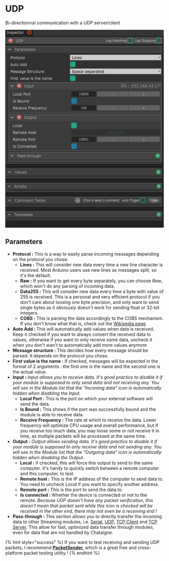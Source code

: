 # UDP

Bi-directionnal communication with a UDP server/client

![](../../.gitbook/assets/udp.png)

## Parameters

* **Protocol :** This is a way to easily parse incoming messages depending on the protocol you chose.
  * **Lines :** This will consider new data every time a new line character is received. Most Arduino users use new lines as messages split, so it's the default. 
  * **Raw :** If you want to get every byte separately, you can choose _Raw_, which won't do any parsing of incoming data.
  * **Data255 :** This will consider new data every time a byte with value of 255 is received. This is a personal and very efficient protocol if you don't care about loosing one byte precision, and only want to send single bytes as it obviously doesn't work for sending float or 32-bit integers.
  * **COBS :** This is parsing the data accordingly to the COBS mechanism. If you don't know what that is, check out the [Wikipedia page](https://en.wikipedia.org/wiki/Consistent_Overhead_Byte_Stuffing). 
* **Auto Add :** This will automatically add values when data is received. Keep it checked if you want to always convert the received data to values, otherwise if you want to only receive some data, uncheck it when you don't wan't to automatically add more values anymore 
* **Message structure :** This decides how every message should be parsed. It depends on the protocol you chose.
* **First value is the name :** If checked, messages will be expected in the format of 2 arguments : the first one is the name and the second one is the actual value. 
* **Input :** _Input allows you to receive data. It's good practice to disable it if your module is supposed to only send data and not receiving any. You will see in the Module list that the "Incoming data" icon is automatically hidden when disabling the  Input._
  * **Local Port :** This is the port on which your external software will send the data.
  * **Is Bound :** This shows if the port was successfully bound and the module is able to receive data.
  * **Receive Frequency :** The rate at which to receive the data. Lower frequency will optimize CPU usage and overall performance, but if you receive too much data, you may loose some or not receive it in time, as multiple packets will be processed at the same time.
* **Output :** _Output allows sending data. It's good practice to disable it if your module is supposed to only receive data and not sending any. You will see in the Module list that the "Outgoing data" icon is automatically hidden when disabling the Output._
  * **Local :** if checked, this will force this output to send to the same computer. It's handy to quickly switch between a remote computer and this computer, to test.
  * **Remote host :** This is the IP address of the computer to send data to. You need to uncheck _Local_ if you want to specify another address.
  * **Remote port :** This is the port to send the data to.
  * **Is connected :** Whether the device is connected or not to the remote. _Because UDP doesn't have any packet verification, this doesn't mean that packet sent while this icon is checked will be received in the other end, there may not even be a receiving end !_ 
* **Pass-through :** This section allows you to directly transfer the incoming data  to other Streaming modules, i.e. [Serial](serial.md), [UDP](udp.md), [TCP Client](tcp-client.md) and [TCP Server](tcp-server.md). This allow for fast, optimized data transfer through modules, even for data that are not handled by Chataigne.

{% hint style="success" %}
If you want to test receiving and sending UDP packets, I recommend [**PacketSender**](https://packetsender.com/)**,** which is a great free and cross-platform packet testing utility !
{% endhint %}

